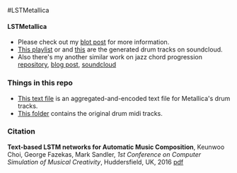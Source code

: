 #LSTMetallica


#### LSTMetallica
 * Please check out my [blot post](https://keunwoochoi.wordpress.com/2016/02/23/lstmetallica/) for more information.
 * [This playlist](https://soundcloud.com/kchoi-research/sets/lstmetallica-drums) or and [this](https://soundcloud.com/kchoi-research/00-24-100-bonus-for-score) are the generated drum tracks on soundcloud.
 * Also there's my another similar work on jazz chord progression [repository](https://github.com/keunwoochoi/lstm_real_book/blob/master/README.md), [blog post](https://keunwoochoi.wordpress.com/2016/02/19/lstm-realbook/), [soundcloud](https://soundcloud.com/kchoi-research/sets/lstm-realbook-1-5)

### Things in this repo
 * [This text file](https://github.com/keunwoochoi/LSTMetallica/blob/master/metallica_drums_text.txt) is an aggregated-and-encoded text file for Metallica's drum tracks.
 * [This folder](https://github.com/keunwoochoi/LSTMetallica/tree/master/Metallica_drums_midi) contains the original drum midi tracks.

### Citation
**Text-based LSTM networks for Automatic Music Composition**, Keunwoo Choi, George Fazekas, Mark Sandler, *1st Conference on Computer Simulation of Musical Creativity*, Huddersfield, UK, 2016 [pdf](https://drive.google.com/open?id=0B8uiKWlnL9qDeVVCb25rRjJWRWc)

